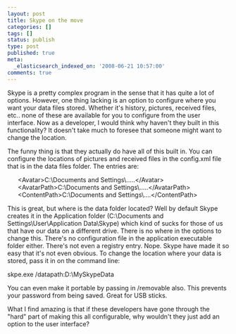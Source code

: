 ```yaml
---
layout: post
title: Skype on the move
categories: []
tags: []
status: publish
type: post
published: true
meta:
  _elasticsearch_indexed_on: '2008-06-21 10:57:00'
comments: true
---
```

<p>Skype is a pretty complex program in the sense that it has quite a lot of options. However, one thing lacking is an option to configure where you want your data files stored. Whether it&#039;s history, pictures, received files, etc.. none of these are available for you to configure from the user interface. Now as a developer, I would think why haven&#039;t they built in this functionality? It doesn&#039;t take much to foresee that someone might want to change the location. </p>  <p>The funny thing is that they actually do have all of this built in. You can configure the locations of pictures and received files in the config.xml file that is in the data files folder. The entries are:</p>  <p>&nbsp;&nbsp;&nbsp;&nbsp;&nbsp; &lt;Avatar&gt;C:\Documents and Settings\.....&lt;/Avatar&gt;   <br />&nbsp;&nbsp;&nbsp;&nbsp;&nbsp; &lt;AvatarPath&gt;C:\Documents and Settings\.....&lt;/AvatarPath&gt;    <br />&nbsp;&nbsp;&nbsp;&nbsp;&nbsp; &lt;ContentPath&gt;C:\Documents and Settings\....&lt;/ContentPath&gt;</p>  <p>This is great, but where is the data folder located? Well by default Skype creates it in the Application folder (C:\Documents and Settings\User\Application Data\Skype) which kind of sucks for those of us that have our data on a different drive. There is no where in the options to change this. There&#039;s no configuration file in the application executable folder either. There&#039;s not even a registry entry. Nope. Skype have made it so easy that it&#039;s not even obvious. To change the location where your data is stored, pass it in on the command line:</p>  <p>skpe.exe /datapath:D:\MySkypeData </p>  <p>You can even make it portable by passing in /removable also. This prevents your password from being saved. Great for USB sticks. </p>  <p>What I find amazing is that if these developers have gone through the &quot;hard&quot; part of making this all configurable, why wouldn&#039;t they just add an option to the user interface?</p>
